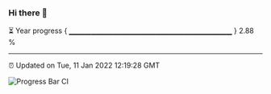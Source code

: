 ### Hi there 👋

⏳ Year progress { ▁▁▁▁▁▁▁▁▁▁▁▁▁▁▁▁▁▁▁▁▁▁▁▁▁▁▁▁▁▁ } 2.88 %

---

⏰ Updated on Tue, 11 Jan 2022 12:19:28 GMT

![Progress Bar CI](https://github.com/liununu/liununu/workflows/Progress%20Bar%20CI/badge.svg)
